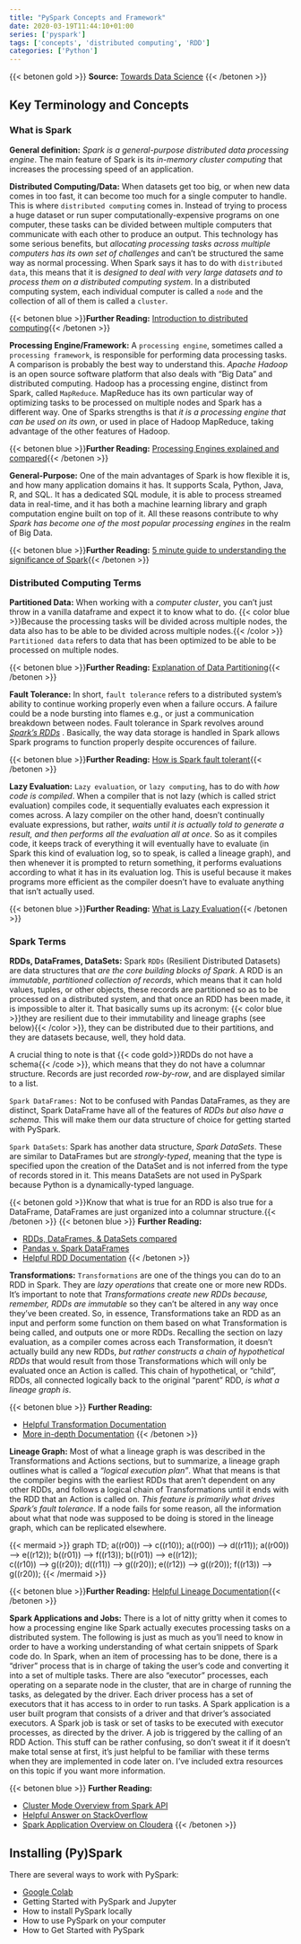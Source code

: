 ```yaml
---
title: "PySpark Concepts and Framework"
date: 2020-03-19T11:44:10+01:00
series: ['pyspark']
tags: ['concepts', 'distributed computing', 'RDD']
categories: ['Python']
---
```


{{< betonen gold >}}
**Source:** [Towards Data Science](https://towardsdatascience.com/a-neanderthals-guide-to-apache-spark-in-python-9ef1f156d427)
{{< /betonen >}}

## Key Terminology and Concepts

### What is Spark
**General definition:** _Spark is a general-purpose distributed data processing engine_.  The main feature of Spark is its _in-memory cluster computing_ that increases the processing speed of an application.

**Distributed Computing/Data:** When datasets get too big, or when new data comes in too fast, it can become too much for a single computer to handle. This is where `distributed computing` comes in. Instead of trying to process a huge dataset or run super computationally-expensive programs on one computer, these tasks can be divided between multiple computers that communicate with each other to produce an output. This technology has some serious benefits, but _allocating processing tasks across multiple computers has its own set of challenges_ and can’t be structured the same way as normal processing. When Spark says it has to do with `distributed data`, this means that it is _designed to deal with very large datasets and to process them on a distributed computing system_. In a distributed computing system, each individual computer is called a `node` and the collection of all of them is called a `cluster`.

{{< betonen blue >}}**Further Reading:** [Introduction to distributed computing](https://medium.com/baseds/many-nodes-one-distributed-system-9921f85205c4){{< /betonen >}}

**Processing Engine/Framework:** A `processing engine`, sometimes called a `processing framework`, is responsible for performing data processing tasks. A comparison is probably the best way to understand this. _Apache Hadoop_ is an open source software platform that also deals with “Big Data” and distributed computing. Hadoop has a processing engine, distinct from Spark, called `MapReduce`. MapReduce has its own particular way of optimizing tasks to be processed on multiple nodes and Spark has a different way. One of Sparks strengths is that _it is a processing engine that can be used on its own_, or used in place of Hadoop MapReduce, taking advantage of the other features of Hadoop.

{{< betonen blue >}}**Further Reading:** [Processing Engines explained and compared](https://www.digitalocean.com/community/tutorials/hadoop-storm-samza-spark-and-flink-big-data-frameworks-compared){{< /betonen >}}

**General-Purpose:** One of the main advantages of Spark is how flexible it is, and how many application domains it has. It supports Scala, Python, Java, R, and SQL. It has a dedicated SQL module, it is able to process streamed data in real-time, and it has both a machine learning library and graph computation engine built on top of it. All these reasons contribute to why _Spark has become one of the most popular processing engines_ in the realm of Big Data.

{{< betonen blue >}}**Further Reading:** [5 minute guide to understanding the significance of Spark](https://mapr.com/blog/5-minute-guide-understanding-significance-apache-spark/){{< /betonen >}}

### Distributed Computing Terms
**Partitioned Data:** When working with a _computer cluster_, you can’t just throw in a vanilla dataframe and expect it to know what to do. {{< color blue >}}Because the processing tasks will be divided across multiple nodes, the data also has to be able to be divided across multiple nodes.{{< /color >}} `Partitioned data` refers to data that has been optimized to be able to be processed on multiple nodes.

{{< betonen blue >}}**Further Reading:** [Explanation of Data Partitioning](https://towardsdatascience.com/database-terminologies-partitioning-f91683901716){{< /betonen >}}

**Fault Tolerance:** In short, `fault tolerance` refers to a distributed system’s ability to continue working properly even when a failure occurs. A failure could be a node bursting into flames e.g., or just a communication breakdown between nodes. Fault tolerance in Spark revolves around [_Spark’s RDDs_](#spark-terms) . Basically, the way data storage is handled in Spark allows Spark programs to function properly despite occurences of failure.

{{< betonen blue >}}**Further Reading:** [How is Spark fault tolerant](https://www.quora.com/How-is-fault-tolerance-achieved-in-Apache-Spark){{< /betonen >}}

**Lazy Evaluation:** `Lazy evaluation`, or `lazy computing`, has to do with _how code is compiled_. When a compiler that is not lazy (which is called strict evaluation) compiles code, it sequentially evaluates each expression it comes across. A lazy compiler on the other hand, doesn’t continually evaluate expressions, but rather, _waits until it is actually told to generate a result, and then performs all the evaluation all at once_. So as it compiles code, it keeps track of everything it will eventually have to evaluate (in Spark this kind of evaluation log, so to speak, is called a lineage graph), and then whenever it is prompted to return something, it performs evaluations according to what it has in its evaluation log. This is useful because it makes programs more efficient as the compiler doesn’t have to evaluate anything that isn’t actually used.

{{< betonen blue >}}**Further Reading:** [What is Lazy Evaluation](https://medium.com/background-thread/what-is-lazy-evaluation-programming-word-of-the-day-8a6f4410053f){{< /betonen >}}

### Spark Terms
**RDDs, DataFrames, DataSets:** Spark `RDDs` (Resilient Distributed Datasets) are data structures that _are the core building blocks of Spark_. A RDD is an _immutable_, _partitioned collection of records_, which means that it can hold values, tuples, or other objects, these records are partitioned so as to be processed on a distributed system, and that once an RDD has been made, it is impossible to alter it. That basically sums up its acronym: {{< color blue >}}they are resilient due to their immutability and lineage graphs (see below){{< /color >}}, they can be distributed due to their partitions, and they are datasets because, well, they hold data.

A crucial thing to note is that {{< code gold>}}RDDs do not have a schema{{< /code >}}, which means that they do not have a columnar structure. Records are just recorded _row-by-row_, and are displayed similar to a list. 

`Spark DataFrames:` Not to be confused with Pandas DataFrames, as they are distinct, Spark DataFrame have all of the features of _RDDs but also have a schema_. This will make them our data structure of choice for getting started with PySpark.

`Spark DataSets`: Spark has another data structure, _Spark DataSets_. These are similar to DataFrames but are _strongly-typed_, meaning that the type is specified upon the creation of the DataSet and is not inferred from the type of records stored in it. This means DataSets are not used in PySpark because Python is a dynamically-typed language.

{{< betonen gold >}}Know that what is true for an RDD is also true for a DataFrame, DataFrames are just organized into a columnar structure.{{< /betonen >}}
{{< betonen blue >}}
**Further Reading:**
- [RDDs, DataFrames, & DataSets compared](https://databricks.com/blog/2016/07/14/a-tale-of-three-apache-spark-apis-rdds-dataframes-and-datasets.html)
- [Pandas v. Spark DataFrames](https://medium.com/@chris_bour/6-differences-between-pandas-and-spark-dataframes-1380cec394d2)
- [Helpful RDD Documentation](https://jaceklaskowski.gitbooks.io/mastering-apache-spark/spark-rdd.html)
{{< /betonen >}}

**Transformations:** `Transformations` are one of the things you can do to an RDD in Spark. They are _lazy operations_ that create one or more new RDDs. It’s important to note that _Transformations create new RDDs because, remember, RDDs are immutable_ so they can’t be altered in any way once they’ve been created. So, in essence, Transformations take an RDD as an input and perform some function on them based on what Transformation is being called, and outputs one or more RDDs. Recalling the section on lazy evaluation, as a compiler comes across each Transformation, it doesn’t actually build any new RDDs, _but rather constructs a chain of hypothetical RDDs_ that would result from those Transformations which will only be evaluated once an Action is called. This chain of hypothetical, or “child”, RDDs, all connected logically back to the original “parent” RDD, _is what a lineage graph is_.

{{< betonen blue >}}
**Further Reading:**
- [Helpful Transformation Documentation](https://jaceklaskowski.gitbooks.io/mastering-apache-spark/spark-rdd-transformations.html)
- [More in-depth Documentation](https://data-flair.training/blogs/spark-rdd-operations-transformations-actions/)
{{< /betonen >}}

**Lineage Graph:** Most of what a lineage graph is was described in the Transformations and Actions sections, but to summarize, a lineage graph outlines what is called a _“logical execution plan”_. What that means is that the compiler begins with the earliest RDDs that aren’t dependent on any other RDDs, and follows a logical chain of Transformations until it ends with the RDD that an Action is called on. _This feature is primarily what drives Spark’s fault tolerance_. If a node fails for some reason, all the information about what that node was supposed to be doing is stored in the lineage graph, which can be replicated elsewhere.

{{< mermaid >}}
graph TD;
	a((r00)) --> c((r10));
	a((r00)) --> d((r11));
	a((r00)) --> e((r12));
	b((r01)) --> f((r13));
	b((r01)) --> e((r12));			
	c((r10)) --> g((r20));
	d((r11)) --> g((r20));
	e((r12)) --> g((r20));
	f((r13)) --> g((r20));
{{< /mermaid >}}

{{< betonen blue >}}**Further Reading:** [Helpful Lineage Documentation](https://jaceklaskowski.gitbooks.io/mastering-apache-spark/spark-rdd-lineage.html#logical-execution-plan){{< /betonen >}}

**Spark Applications and Jobs:** There is a lot of nitty gritty when it comes to how a processing engine like Spark actually executes processing tasks on a distributed system. The following is just as much as you’ll need to know in order to have a working understanding of what certain snippets of Spark code do. 
In Spark, when an item of processing has to be done, there is a “driver” process that is in charge of taking the user’s code and converting it into a set of multiple tasks. There are also “executor” processes, each operating on a separate node in the cluster, that are in charge of running the tasks, as delegated by the driver. Each driver process has a set of executors that it has access to in order to run tasks. A Spark application is a user built program that consists of a driver and that driver’s associated executors. A Spark job is task or set of tasks to be executed with executor processes, as directed by the driver. A job is triggered by the calling of an RDD Action. This stuff can be rather confusing, so don’t sweat it if it doesn’t make total sense at first, it’s just helpful to be familiar with these terms when they are implemented in code later on. I’ve included extra resources on this topic if you want more information.

{{< betonen blue >}}
**Further Reading:** 
- [Cluster Mode Overview from Spark API](https://spark.apache.org/docs/latest/cluster-overview.html)
- [Helpful Answer on StackOverflow](https://stackoverflow.com/questions/32621990/what-are-workers-executors-cores-in-spark-standalone-cluster)
- [Spark Application Overview on Cloudera](https://www.cloudera.com/documentation/enterprise/5-6-x/topics/cdh_ig_spark_apps.html)
{{< /betonen >}}

## Installing (Py)Spark
There are several ways to work with PySpark:

- [Google Colab](/posts/python/installing-pyspark-in-google-colab)
- Getting Started with PySpark and Jupyter
- How to install PySpark locally 
- How to use PySpark on your computer
- How to Get Started with PySpark






